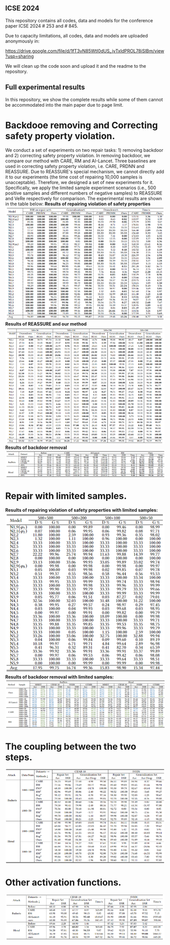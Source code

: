 
## ICSE 2024

This repository contains all codes, data and models for the conference paper ICSE 2024 # 253 and # 845.

Due to capacity limitations, all codes, data and models are uploaded anonymously in:

https://drive.google.com/file/d/1fT3vN85WtI0dUS_jvTxIdPROL78iSlBm/view?usp=sharing

We will clean up the code soon and upload it and the readme to the repository.

## Full experimental results
In this repository, we show the complete results while some of them cannot be accommodated into the main paper due to page limit.
# Backdooe removing and Correcting safety property violation.

We conduct a set of experiments on two repair tasks: 1) removing backdoor and 2) correcting safety property violation. In removing backdoor, we compare our method with CARE, RM and AI-Lancet. Three baselines are used in correcting safety property violation, i.e. CARE, PRDNN and REASSURE. 
Due to REASSURE's special mechanism, we cannot directly add it to our experiments (the time cost of repairing 10,000 samples is unacceptable). Therefore, we designed a set of new experiments for it. Specifically, we apply the limited sample experiment scenarios (i.e., 500 positive samples and different numbers of negative samples) to REASSURE and VeRe respectively for comparison. The experimental results are shown in the table below:
**Results of repairing violation of safety properties**
![weight_histogram](/images/safety_no.png) 
**Results of REASSURE and our method**
![weight_histogram](/images/reassure_no.png)
**Results of backdoor removal**
![weight_histogram](/images/backdoor_no.png)

# Repair with limited samples.
**Results of repairing violation of safety properties with limited samples:**
![weight_histogram](/images/safety_number_no.png)
**Results of backdoor removal with limited samples:**
![weight_histogram](/images/backdoor_number_no.png)


# The coupling between the two steps.
![weight_histogram](/images/combine_no.png)

# Other activation functions.
![weight_histogram](/images/other_no.png)
